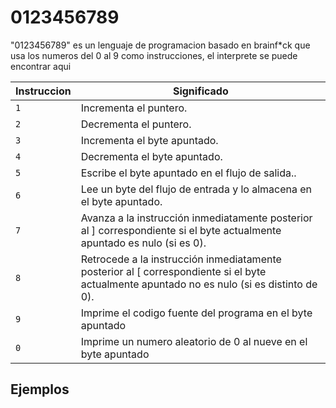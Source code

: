 # 0123456789
"0123456789" es un lenguaje de programacion basado en brainf*ck que usa los numeros del 0 al 9 como instrucciones, el interprete se puede encontrar aqui


| Instruccion  | Significado                                                                                                                           |
|--------|-------------------------------------------------------------------------------------------------------------------------------------------- |
| `1`    | Incrementa el puntero.                                                                                                                      |
| `2`    | Decrementa el puntero.                                                                                                                      |
| `3`    | 	Incrementa el byte apuntado.                                                                                                               |
| `4`    | Decrementa el byte apuntado.                                                                                                                |
| `5`    | Escribe el byte apuntado en el flujo de salida..                                                                                            |
| `6`    | 	Lee un byte del flujo de entrada y lo almacena en el byte apuntado.                                                                        |
| `7`    | Avanza a la instrucción inmediatamente posterior al ] correspondiente si el byte actualmente apuntado es nulo (si es 0).                    |
| `8`    | 	Retrocede a la instrucción inmediatamente posterior al [ correspondiente si el byte actualmente apuntado no es nulo (si es distinto de 0). |
| `9`    | Imprime el codigo fuente del programa en el byte apuntado                                                                                   |
| `0`    | Imprime un numero aleatorio de 0 al nueve en el byte apuntado                                                                               |

## Ejemplos
